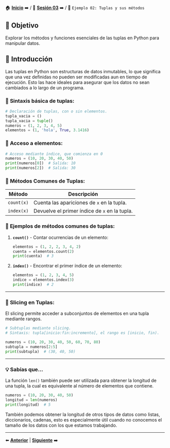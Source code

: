 🏠 [**Inicio**](../../Readme.md) ➡️ / 📖 [**Sesión 03**](../Readme.md) ➡️ / 📝 `Ejemplo 02: Tuplas y sus métodos`

## 🎯 Objetivo

Explorar los métodos y funciones esenciales de las tuplas en Python para manipular datos.


## 🚀 Introducción

Las tuplas en Python son estructuras de datos inmutables, lo que significa que una vez definidas no pueden ser modificadas aun en tiempo de ejecución. Esto las hace ideales para asegurar que los datos no sean cambiados a lo largo de un programa.

### 🔦 **Sintaxis básica de tuplas:**

```python
# Declaración de tuplas, con o sin elementos.
tupla_vacia = ()
tupla_vacia = tuple()
numeros = (1, 2, 3, 4, 5)
elementos = (1, 'hola', True, 3.1416)
```
### 🔦 **Acceso a elementos:**

```python
# Acceso mediante índice, que comienza en 0
numeros = (10, 20, 30, 40, 50)
print(numeros[0])  # Salida: 10
print(numeros[2])  # Salida: 30
```
### 🧰 **Métodos Comunes de Tuplas:**

| Método                | Descripción |
|-----------------------|-------------|
| `count(x)`            | Cuenta las apariciones de `x` en la tupla. |
| `index(x)`            | Devuelve el primer índice de `x` en la tupla. |

### 🔦 **Ejemplos de métodos comunes de tuplas:**

1. **`count()`** - Contar ocurrencias de un elemento:
   ```python
   elementos = (1, 2, 2, 3, 4, 2)
   cuenta = elementos.count(2)
   print(cuenta)  # 3
   ```

2. **`index()`** - Encontrar el primer índice de un elemento:
   ```python
   elementos = (1, 2, 3, 4, 5)
   indice = elementos.index(3)
   print(indice)  # 2
   ```

---

### 🍰 **Slicing en Tuplas:**

El slicing permite acceder a subconjuntos de elementos en una tupla mediante rangos.

```python
# Subtuplas mediante slicing.
# Sintaxis: tupla[inicio:fin:incremento], el rango es [inicio, fin).

numeros = (10, 20, 30, 40, 50, 60, 70, 80)
subtupla = numeros[2:5]
print(subtupla)  # (30, 40, 50)
```

---

### 💡 **Sabías que...**

La función `len()` también puede ser utilizada para obtener la longitud de una tupla, la cual es equivalente al número de elementos que contiene.

```python
numeros = (10, 20, 30, 40, 50)
longitud = len(numeros)
print(longitud)  # 5
```

También podemos obtener la longitud de otros tipos de datos como listas, diccionarios, cadenas, esto es especialmente útil cuando no conocemos el tamaño de los datos con los que estamos trabajando.

---

⬅️ [**Anterior**](../Readme.md) | [**Siguiente**](../Reto-01/Readme.md) ➡️
